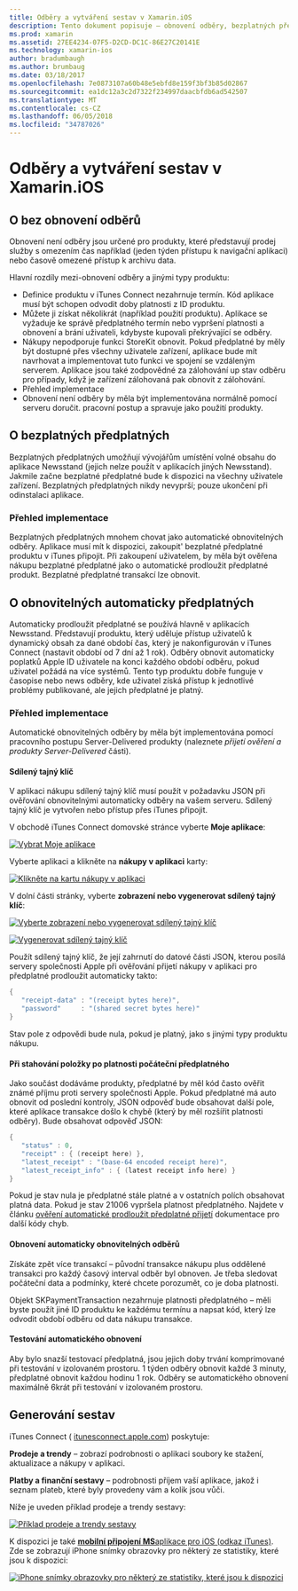 ```yaml
---
title: Odběry a vytváření sestav v Xamarin.iOS
description: Tento dokument popisuje – obnovení odběry, bezplatných předplatných, automaticky obnovitelných odběry a pomocí iTunes připojení Pokud chcete sestavu podle těchto položek.
ms.prod: xamarin
ms.assetid: 27EE4234-07F5-D2CD-DC1C-86E27C20141E
ms.technology: xamarin-ios
author: bradumbaugh
ms.author: brumbaug
ms.date: 03/18/2017
ms.openlocfilehash: 7e0873107a60b48e5ebfd8e159f3bf3b85d02867
ms.sourcegitcommit: ea1dc12a3c2d7322f234997daacbfdb6ad542507
ms.translationtype: MT
ms.contentlocale: cs-CZ
ms.lasthandoff: 06/05/2018
ms.locfileid: "34787026"
---
```

# <a name="subscriptions-and-reporting-in-xamarinios"></a>Odběry a vytváření sestav v Xamarin.iOS

## <a name="about-non-renewing-subscriptions"></a>O bez obnovení odběrů

Obnovení není odběry jsou určené pro produkty, které představují prodej služby s omezením čas například (jeden týden přístupu k navigační aplikaci) nebo časově omezené přístup k archivu data.   
   
Hlavní rozdíly mezi-obnovení odběry a jinými typy produktu:

-  Definice produktu v iTunes Connect nezahrnuje termín. Kód aplikace musí být schopen odvodit doby platnosti z ID produktu. 
-  Můžete ji získat několikrát (například použití produktu). Aplikace se vyžaduje ke správě předplatného termín nebo vypršení platnosti a obnovení a brání uživateli, kdybyste kupovali překrývající se odběry. 
-  Nákupy nepodporuje funkci StoreKit obnovit. Pokud předplatné by měly být dostupné přes všechny uživatele zařízení, aplikace bude mít navrhovat a implementovat tuto funkci ve spojení se vzdáleným serverem. Aplikace jsou také zodpovědné za zálohování up stav odběru pro případy, když je zařízení zálohovaná pak obnovit z zálohování. 
-  Přehled implementace
-  Obnovení není odběry by měla být implementována normálně pomocí serveru doručit. pracovní postup a spravuje jako použití produkty. 


## <a name="about-free-subscriptions"></a>O bezplatných předplatných

Bezplatných předplatných umožňují vývojářům umístění volné obsahu do aplikace Newsstand (jejich nelze použít v aplikacích jiných Newsstand). Jakmile začne bezplatné předplatné bude k dispozici na všechny uživatele zařízení. Bezplatných předplatných nikdy nevyprší; pouze ukončení při odinstalaci aplikace.

### <a name="implementation-overview"></a>Přehled implementace

Bezplatných předplatných mnohem chovat jako automatické obnovitelných odběry. Aplikace musí mít k dispozici, zakoupit' bezplatné předplatné produktu v iTunes připojit. Při zakoupení uživatelem, by měla být ověřena nákupu bezplatné předplatné jako o automatické prodloužit předplatné produkt. Bezplatné předplatné transakcí lze obnovit.


## <a name="about-auto-renewable-subscriptions"></a>O obnovitelných automaticky předplatných

Automaticky prodloužit předplatné se používá hlavně v aplikacích Newsstand. Představují produktu, který uděluje přístup uživatelů k dynamický obsah za dané období čas, který je nakonfigurován v iTunes Connect (nastavit období od 7 dní až 1 rok). Odběry obnovit automaticky poplatků Apple ID uživatele na konci každého období odběru, pokud uživatel požádá na více systémů. Tento typ produktu dobře funguje v časopise nebo news odběry, kde uživatel získá přístup k jednotlivé problémy publikované, ale jejich předplatné je platný.

### <a name="implementation-overview"></a>Přehled implementace

Automatické obnovitelných odběry by měla být implementována pomocí pracovního postupu Server-Delivered produkty (naleznete *přijetí ověření a produkty Server-Delivered* části).

#### <a name="shared-secret"></a>Sdílený tajný klíč

V aplikaci nákupu sdílený tajný klíč musí použít v požadavku JSON při ověřování obnovitelnými automaticky odběry na vašem serveru. Sdílený tajný klíč je vytvořen nebo přístup přes iTunes připojit.

V obchodě iTunes Connect domovské stránce vyberte **Moje aplikace**:   
   
 [![](subscriptions-and-reporting-images/image2.png "Vybrat Moje aplikace")](subscriptions-and-reporting-images/image2.png#lightbox)  
 
Vyberte aplikaci a klikněte na **nákupy v aplikaci** karty:

[![](subscriptions-and-reporting-images/image6.png "Klikněte na kartu nákupy v aplikaci")](subscriptions-and-reporting-images/image6.png#lightbox)

V dolní části stránky, vyberte **zobrazení nebo vygenerovat sdílený tajný klíč**:
   
 [![](subscriptions-and-reporting-images/image40.png "Vyberte zobrazení nebo vygenerovat sdílený tajný klíč")](subscriptions-and-reporting-images/image40.png#lightbox)

 [![](subscriptions-and-reporting-images/image41.png "Vygenerovat sdílený tajný klíč")](subscriptions-and-reporting-images/image41.png#lightbox)   
   
   
   
 Použít sdílený tajný klíč, že její zahrnutí do datové části JSON, kterou posílá servery společnosti Apple při ověřování přijetí nákupy v aplikaci pro předplatné prodloužit automaticky takto:

```csharp
{
   "receipt-data" : "(receipt bytes here)",
   "password"     : "(shared secret bytes here)"
}
```

Stav pole z odpovědi bude nula, pokud je platný, jako s jinými typy produktu nákupu.

#### <a name="downloading-items-after-the-initial-subscription-term"></a>Při stahování položky po platnosti počáteční předplatného

Jako součást dodáváme produkty, předplatné by měl kód často ověřit známé příjmu proti servery společnosti Apple. Pokud předplatné má auto obnovit od poslední kontroly, JSON odpověď bude obsahovat další pole, které aplikace transakce došlo k chybě (který by měl rozšířit platnosti odběry). Bude obsahovat odpověď JSON:

```csharp
{
   "status" : 0,
   "receipt" : { (receipt here) },
   "latest_receipt" : "(base-64 encoded receipt here)",
   "latest_receipt_info" : { (latest receipt info here) }
}
```

Pokud je stav nula je předplatné stále platné a v ostatních polích obsahovat platná data. Pokud je stav 21006 vypršela platnost předplatného. Najdete v článku [ověření automatické prodloužit předplatné přijetí](https://developer.apple.com/library/ios/releasenotes/General/ValidateAppStoreReceipt/Chapters/ValidateRemotely.html) dokumentace pro další kódy chyb.

#### <a name="restoring-auto-renewable-subscriptions"></a>Obnovení automaticky obnovitelných odběrů

Získáte zpět více transakcí – původní transakce nákupu plus oddělené transakci pro každý časový interval odběr byl obnoven. Je třeba sledovat počáteční data a podmínky, které chcete porozumět, co je doba platnosti.   
   
   
   
 Objekt SKPaymentTransaction nezahrnuje platnosti předplatného – měli byste použít jiné ID produktu ke každému termínu a napsat kód, který lze odvodit období odběru od data nákupu transakce.

#### <a name="testing-auto-renewal"></a>Testování automatického obnovení

Aby bylo snazší testovací předplatná, jsou jejich doby trvání komprimované při testování v izolovaném prostoru. 1 týden odběry obnovit každé 3 minuty, předplatné obnovit každou hodinu 1 rok. Odběry se automatického obnovení maximálně 6krát při testování v izolovaném prostoru.

## <a name="reporting"></a>Generování sestav

iTunes Connect ( [itunesconnect.apple.com](http://itunesconnect.apple.com)) poskytuje:   
   
 **Prodeje a trendy** – zobrazí podrobnosti o aplikaci soubory ke stažení, aktualizace a nákupy v aplikaci.   
   
 **Platby a finanční sestavy** – podrobnosti příjem vaší aplikace, jakož i seznam plateb, které byly provedeny vám a kolik jsou vůči.

Níže je uveden příklad prodeje a trendy sestavy:   

 [![](subscriptions-and-reporting-images/image42.png "Příklad prodeje a trendy sestavy")](subscriptions-and-reporting-images/image42.png#lightbox)   
   
 K dispozici je také [ **mobilní připojení MS**aplikace pro iOS (odkaz iTunes)](http://itunes.apple.com/us/app/itunes-connect-mobile/id376771144?mt=8).
Zde se zobrazují iPhone snímky obrazovky pro některý ze statistiky, které jsou k dispozici:   
   
 [![](subscriptions-and-reporting-images/image43.png "iPhone snímky obrazovky pro některý ze statistiky, které jsou k dispozici")](subscriptions-and-reporting-images/image43.png#lightbox)
